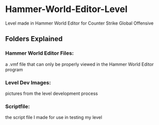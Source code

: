 # Hammer-World-Editor-Level
Level made in Hammer World Editor for Counter Strike Global Offensive

## Folders Explained

###     Hammer World Editor Files: 
a .vmf file that can only be properly viewed in the Hammer World Editor program

###     Level Dev Images: 
pictures from the level development process

###     Scriptfile: 
the script file I made for use in testing my level
